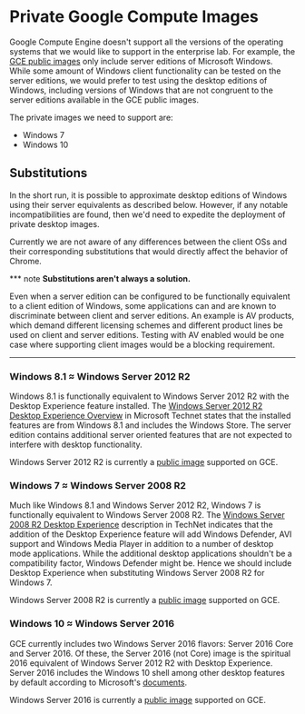 # Private Google Compute Images

Google Compute Engine doesn't support all the versions of the operating systems
that we would like to support in the enterprise lab. For example, the [GCE
public images](https://cloud.google.com/compute/docs/images#os-compute-support)
only include server editions of Microsoft Windows. While some amount of Windows
client functionality can be tested on the server editions, we would prefer to
test using the desktop editions of Windows, including versions of Windows that
are not congruent to the server editions available in the GCE public images.

The private images we need to support are:

*   Windows 7
*   Windows 10


## Substitutions

In the short run, it is possible to approximate desktop editions of Windows
using their server equivalents as described below. However, if any notable
incompatibilities are found, then we'd need to expedite the deployment of
private desktop images.

Currently we are not aware of any differences between the client OSs and their
corresponding substitutions that would directly affect the behavior of Chrome.

*** note
**Substitutions aren't always a solution.**

Even when a server edition can be configured to be functionally equivalent to a
client edition of Windows, some applications can and are known to discriminate
between client and server editions. An example is AV products, which demand
different licensing schemes and different product lines be used on client and
server editions. Testing with AV enabled would be one case where supporting
client images would be a blocking requirement.
***


### Windows 8.1 ≈ Windows Server 2012 R2

Windows 8.1 is functionally equivalent to Windows Server 2012 R2 with the
Desktop Experience feature installed. The [Windows Server 2012 R2 Desktop
Experience
Overview](https://technet.microsoft.com/en-us/library/dn609826(v=ws.11).aspx) in
Microsoft Technet states that the installed features are from Windows 8.1 and
includes the Windows Store. The server edition contains additional server
oriented features that are not expected to interfere with desktop functionality.

Windows Server 2012 R2 is currently a [public
image](https://cloud.google.com/compute/docs/images#os-compute-support)
supported on GCE.


### Windows 7 ≈ Windows Server 2008 R2

Much like Windows 8.1 and Windows Server 2012 R2, Windows 7 is functionally
equivalent to Windows Server 2008 R2. The [Windows Server 2008 R2 Desktop
Experience](https://technet.microsoft.com/en-us/library/cc772567(v=ws.11).aspx)
description in TechNet indicates that the addition of the Desktop Experience
feature will add Windows Defender, AVI support and Windows Media Player in
addition to a number of desktop mode applications. While the additional desktop
applications shouldn't be a compatibility factor, Windows Defender might be.
Hence we should include Desktop Experience when substituting Windows Server 2008
R2 for Windows 7.

Windows Server 2008 R2 is currently a [public
image](https://cloud.google.com/compute/docs/images#os-compute-support)
supported on GCE.


### Windows 10 ≈ Windows Server 2016

GCE currently includes two Windows Server 2016 flavors: Server 2016 Core and
Server 2016. Of these, the Server 2016 (not Core) image is the spiritual 2016
equivalent of Windows Server 2012 R2 with Desktop Experience. Server 2016
includes the Windows 10 shell among other desktop features by default according
to Microsoft's
[documents](https://docs.microsoft.com/en-us/windows-server/get-started/getting-started-with-server-with-desktop-experience).

Windows Server 2016 is currently a [public
image](https://cloud.google.com/compute/docs/images#os-compute-support)
supported on GCE.

<!-- INCLUDE index.md (51 lines) -->
<!--
Index of tags used throughout the documentation. This list lives in
/docs/index.md and is included in all documents that depend on these tags.

In order to update the tags:

   1. Update `/docs/index.md`
   2. Run the following command from the root of the source tree:

         ./build.py format

Keep the tags below sorted.
-->

[ASSET MANIFEST]: design-summary.md#asset-manifest
[Additional Considerations]: background.md#additional-considerations
[Asset Description Schema]: schema-guidelines.md
[Asset Example]: /examples/schema/ad/one-domain.asset.textpb
[Background]: background.md
[Bootstrapping]: bootstrapping.md
[Concepts]: design-summary.md#concepts
[DEPLOYER]: design-summary.md#deployer
[Deploying Scripted Assets]: deployment.md#deploying-scripted-assets
[Deployment Details]: deployment.md
[Deployment Overview]: deployment.md#overview
[Design]: design-summary.md
[Frameworks/Tools Used]: background.md#tools-used
[GREETER]: design-summary.md#greeter
[Google Services]: google-services.md
[HOST ENVIRONMENT]: design-summary.md#host-environment
[HOST TEST RUNNER]: design-summary.md#host-test-runner
[Host Example]: /examples/schema/ad/one-domain.host.textpb
[ISOLATE]: design-summary.md#isolate
[Integration With Chromium Waterfall]: chrome-ci-integration.md
[Objective]: design-summary.md#objective
[On-Premise Fixtures]: on-premise-fixtures.md
[Private Google Compute Images]: private-images.md
[SYSTEM TEST RUNNER]: design-summary.md#system-test-runner
[Scalability]: scalability.md
[Schema References]: schema-guidelines.md#references
[Schema Validation]: schema-guidelines.md#validation
[Inline References]: schema-guidelines.md#inline-references
[Source Locations]: source-locations.md
[TEST HOST]: design-summary.md#test-host
[TEST]: design-summary.md#test
[The Product]: design-summary.md#the-product
[Use Cases]: background.md#use-cases
[Workflows]: workflows.md
[cel_bot]: design-summary.md#cel_bot
[cel_py]: design-summary.md#cel_py

